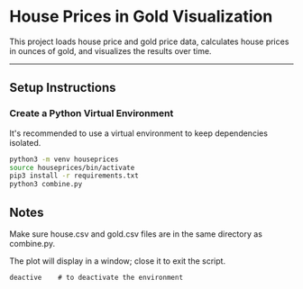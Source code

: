 # House Prices in Gold Visualization

This project loads house price and gold price data, calculates house prices in ounces of gold, and visualizes the results over time.

---

## Setup Instructions

### Create a Python Virtual Environment

It's recommended to use a virtual environment to keep dependencies isolated.

```bash
python3 -m venv houseprices
source houseprices/bin/activate
pip3 install -r requirements.txt
python3 combine.py
```
## Notes
Make sure house.csv and gold.csv files are in the same directory as combine.py.

The plot will display in a window; close it to exit the script.
```
deactive    # to deactivate the environment
```
